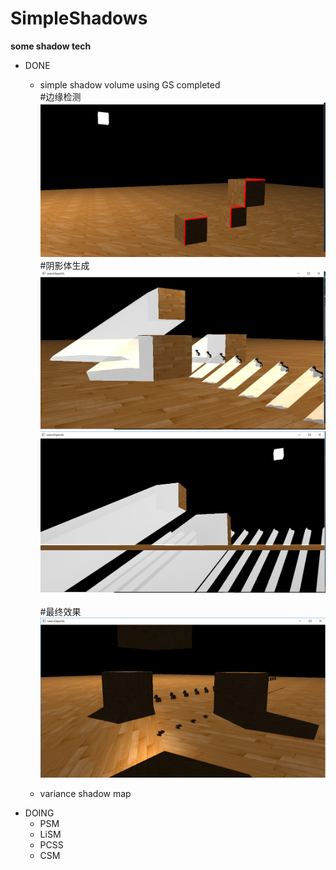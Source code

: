 # SimpleShadows

**some shadow tech**

* DONE
    * simple shadow volume using GS completed <br>
      #边缘检测<br>
       ![](https://github.com/phoenixhanren/simpleShadows/raw/master/simpleShadows/Results/shadowVolume/silDetect.png) <br>
      #阴影体生成<br>
       ![](https://github.com/phoenixhanren/simpleShadows/raw/master/simpleShadows/Results/shadowVolume/shadowvolumes.PNG) <br>
        ![](https://github.com/phoenixhanren/simpleShadows/raw/master/simpleShadows/Results/shadowVolume/shadowvolumes2.PNG) <br>   
      #最终效果<br>
        ![](https://github.com/phoenixhanren/simpleShadows/raw/master/simpleShadows/Results/shadowVolume/shadowvolumeresult.PNG)<br>         

    * variance shadow map
* DOING
    * PSM
    * LiSM
    * PCSS
    * CSM



